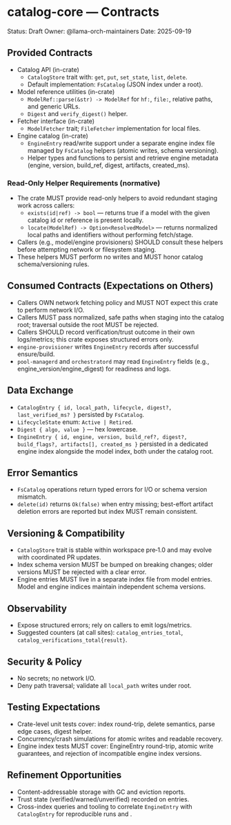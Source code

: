 # catalog-core — Contracts
Status: Draft
Owner: @llama-orch-maintainers
Date: 2025-09-19
## Provided Contracts
- Catalog API (in-crate)
  - `CatalogStore` trait with: `get`, `put`, `set_state`, `list`, `delete`.
  - Default implementation: `FsCatalog` (JSON index under a root).
- Model reference utilities (in-crate)
  - `ModelRef::parse(&str) -> ModelRef` for `hf:`, `file:`, relative paths, and generic URLs.
  - `Digest` and `verify_digest()` helper.
- Fetcher interface (in-crate)
  - `ModelFetcher` trait; `FileFetcher` implementation for local files.
- Engine catalog (in-crate)
  - `EngineEntry` read/write support under a separate engine index file managed by `FsCatalog` helpers (atomic writes, schema versioning).
  - Helper types and functions to persist and retrieve engine metadata (engine, version, build_ref, digest, artifacts, created_ms).
### Read-Only Helper Requirements (normative)
- The crate MUST provide read-only helpers to avoid redundant staging work across callers:
  - `exists(id|ref) -> bool` — returns true if a model with the given catalog id or reference is present locally.
  - `locate(ModelRef) -> Option<ResolvedModel>` — returns normalized local paths and identifiers without performing fetch/stage.
- Callers (e.g., model/engine provisioners) SHOULD consult these helpers before attempting network or filesystem staging.
- These helpers MUST perform no writes and MUST honor catalog schema/versioning rules.
## Consumed Contracts (Expectations on Others)
- Callers OWN network fetching policy and MUST NOT expect this crate to perform network I/O.
- Callers MUST pass normalized, safe paths when staging into the catalog root; traversal outside the root MUST be rejected.
- Callers SHOULD record verification/trust outcome in their own logs/metrics; this crate exposes structured errors only.
- `engine-provisioner` writes `EngineEntry` records after successful ensure/build.
- `pool-managerd` and `orchestratord` may read `EngineEntry` fields (e.g., engine_version/engine_digest) for readiness and logs.
## Data Exchange
- `CatalogEntry { id, local_path, lifecycle, digest?, last_verified_ms? }` persisted by `FsCatalog`.
- `LifecycleState` enum: `Active | Retired`.
- `Digest { algo, value }` — hex lowercase.
- `EngineEntry { id, engine, version, build_ref?, digest?, build_flags?, artifacts[], created_ms }` persisted in a dedicated engine index alongside the model index, both under the catalog root.
## Error Semantics
- `FsCatalog` operations return typed errors for I/O or schema version mismatch.
- `delete(id)` returns `Ok(false)` when entry missing; best-effort artifact deletion errors are reported but index MUST remain consistent.
## Versioning & Compatibility
- `CatalogStore` trait is stable within workspace pre‑1.0 and may evolve with coordinated PR updates.
- Index schema version MUST be bumped on breaking changes; older versions MUST be rejected with a clear error.
- Engine entries MUST live in a separate index file from model entries. Model and engine indices maintain independent schema versions.
## Observability
- Expose structured errors; rely on callers to emit logs/metrics.
- Suggested counters (at call sites): `catalog_entries_total`, `catalog_verifications_total{result}`.
## Security & Policy
- No secrets; no network I/O.
- Deny path traversal; validate all `local_path` writes under root.
## Testing Expectations
- Crate-level unit tests cover: index round-trip, delete semantics, parse edge cases, digest helper.
- Concurrency/crash simulations for atomic writes and readable recovery.
- Engine index tests MUST cover: EngineEntry round-trip, atomic write guarantees, and rejection of incompatible engine index versions.
## Refinement Opportunities
- Content-addressable storage with GC and eviction reports.
- Trust state (verified/warned/unverified) recorded on entries.
- Cross-index queries and tooling to correlate `EngineEntry` with `CatalogEntry` for reproducible runs and .
